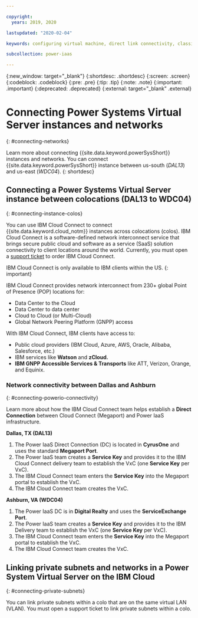 ```yaml
---

copyright:
  years: 2019, 2020

lastupdated: "2020-02-04"

keywords: configuring virtual machine, direct link connectivity, classic infrastructure, power infrastructure, network, Megaport, VxC, POP

subcollection: power-iaas

---
```


{:new_window: target="_blank"}
{:shortdesc: .shortdesc}
{:screen: .screen}
{:codeblock: .codeblock}
{:pre: .pre}
{:tip: .tip}
{:note: .note}
{:important: .important}
{:deprecated: .deprecated}
{:external: target="_blank" .external}

# Connecting Power Systems Virtual Server instances and networks
{: #connecting-networks}

Learn more about connecting {{site.data.keyword.powerSysShort}} instances and networks. You can connect {{site.data.keyword.powerSysShort}} instance between us-south (*DAL13*) and us-east (*WDC04*).
{: shortdesc}

## Connecting a Power Systems Virtual Server instance between colocations (DAL13 to WDC04)
{: #connecting-instance-colos}

You can use IBM Cloud Connect to connect {{site.data.keyword.cloud_notm}} instances across colocations (colos). IBM Cloud Connect is a software-defined network interconnect service that brings secure public cloud and software as a service (SaaS) solution connectivity to client locations around the world. Currently, you must open a [support ticket](/docs/power-iaas?topic=power-iaas-getting-help-and-support) to order IBM Cloud Connect.

IBM Cloud Connect is only available to IBM clients within the US.
{: important}

IBM Cloud Connect provides network interconnect from 230+ global Point of Presence (POP) locations for:

- Data Center to the Cloud
- Data Center to data center
- Cloud to Cloud (or Multi-Cloud)
- Global Network Peering Platform (GNPP) access

With IBM Cloud Connect, IBM clients have access to:

- Public cloud providers (IBM Cloud, Azure, AWS, Oracle, Alibaba, Salesforce, etc.)
- IBM services like **Watson** and **zCloud.**
- **IBM GNPP Accessible Services & Transports** like ATT, Verizon, Orange, and Equinix.

### Network connectivity between Dallas and Ashburn
{: #connecting-powerio-connectivity}

Learn more about how the IBM Cloud Connect team helps establish a **Direct Connection** between Cloud Connect (Megaport) and Power IaaS infrastructure.

**Dallas, TX (DAL13)**

1. The Power IaaS Direct Connection (DC) is located in **CyrusOne** and uses the standard **Megaport Port**.
2. The Power IaaS team creates a **Service Key** and provides it to the IBM Cloud Connect delivery team to establish the VxC (one **Service Key** per VxC).
3. The IBM Cloud Connect team enters the **Service Key** into the Megaport portal to establish the VxC.
4. The IBM Cloud Connect team creates the VxC.

**Ashburn, VA (WDC04)**

1. The Power IaaS DC is in **Digital Realty** and uses the **ServiceExchange Port**.
2. The Power IaaS team creates a **Service Key** and provides it to the IBM Delivery team to establish the VxC (one **Service Key** per VxC).
3. The IBM Cloud Connect team enters the **Service Key** into the Megaport portal to establish the VxC.
4. The IBM Cloud Connect team creates the VxC.

## Linking private subnets and networks in a Power System Virtual Server on the IBM Cloud
{: #connecting-private-subnets}

 You can link private subnets within a colo that are on the same virtual LAN (VLAN). You must open a support ticket to link private subnets within a colo.
